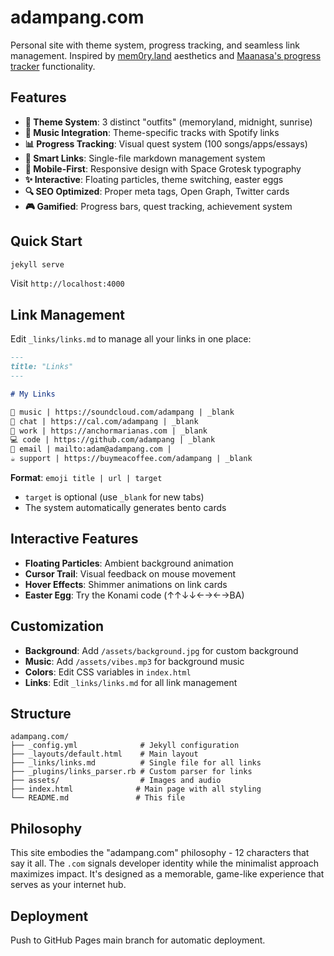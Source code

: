 # adampang.com

Personal site with theme system, progress tracking, and seamless link management. Inspired by [mem0ry.land](https://www.mem0ry.land/) aesthetics and [Maanasa's progress tracker](https://www.diaryofmaanasa.com/progress) functionality.

## Features

- **🎨 Theme System**: 3 distinct "outfits" (memoryland, midnight, sunrise)
- **🎵 Music Integration**: Theme-specific tracks with Spotify links
- **📊 Progress Tracking**: Visual quest system (100 songs/apps/essays)
- **🔗 Smart Links**: Single-file markdown management system
- **📱 Mobile-First**: Responsive design with Space Grotesk typography
- **✨ Interactive**: Floating particles, theme switching, easter eggs
- **🔍 SEO Optimized**: Proper meta tags, Open Graph, Twitter cards
- **🎮 Gamified**: Progress bars, quest tracking, achievement system

## Quick Start

```bash
jekyll serve
```

Visit `http://localhost:4000`

## Link Management

Edit `_links/links.md` to manage all your links in one place:

```markdown
---
title: "Links"
---

# My Links

🎵 music | https://soundcloud.com/adampang | _blank
💬 chat | https://cal.com/adampang | _blank
💼 work | https://anchormarianas.com | _blank
💻 code | https://github.com/adampang | _blank
📧 email | mailto:adam@adampang.com |
☕ support | https://buymeacoffee.com/adampang | _blank
```

**Format**: `emoji title | url | target`
- `target` is optional (use `_blank` for new tabs)
- The system automatically generates bento cards

## Interactive Features

- **Floating Particles**: Ambient background animation
- **Cursor Trail**: Visual feedback on mouse movement
- **Hover Effects**: Shimmer animations on link cards
- **Easter Egg**: Try the Konami code (↑↑↓↓←→←→BA)

## Customization

- **Background**: Add `/assets/background.jpg` for custom background
- **Music**: Add `/assets/vibes.mp3` for background music
- **Colors**: Edit CSS variables in `index.html`
- **Links**: Edit `_links/links.md` for all link management

## Structure

```
adampang.com/
├── _config.yml              # Jekyll configuration
├── _layouts/default.html    # Main layout
├── _links/links.md          # Single file for all links
├── _plugins/links_parser.rb # Custom parser for links
├── assets/                  # Images and audio
├── index.html              # Main page with all styling
└── README.md               # This file
```

## Philosophy

This site embodies the "adampang.com" philosophy - 12 characters that say it all. The `.com` signals developer identity while the minimalist approach maximizes impact. It's designed as a memorable, game-like experience that serves as your internet hub.

## Deployment

Push to GitHub Pages main branch for automatic deployment.
